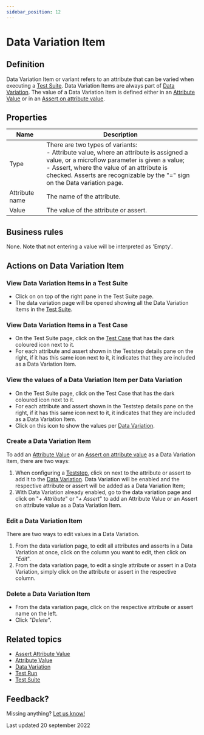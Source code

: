 ```yaml
---
sidebar_position: 12
---
```



# Data Variation Item


## Definition

Data Variation Item or variant refers to an attribute that can be varied when executing a [Test Suite](test-suite). 
Data Variation Items are always part of [Data Variation](datavariation).
The value of a Data Variation Item is defined either in an [Attribute Value](attribute-value) or in an [Assert on attribute value](assert-attribute-value).

## Properties
| Name           | Description                                                                                                                                                                                                                                                                           |
| -------------- | ------------------------------------------------------------------------------------------------------------------------------------------------------------------------------------------------------------------------------------------------------------------------------------- |
| Type           | There are two types of variants: <br /> - Attribute value, where an attribute is assigned a value, or a microflow parameter is given a value; <br /> - Assert, where the value of an attribute is checked. Asserts are recognizable by the "=" sign on the Data variation page.<br /> |
| Attribute name | The name of the attribute.                                                                                                                                                                                                                                                            |
| Value          | The value of the attribute or assert.                                                                                                                                                                                                                                                 |

## Business rules
None.
Note that not entering a value will be interpreted as 'Empty'.

## Actions on Data Variation Item

### View Data Variation Items in a Test Suite
- Click on <i class="fas fa-table"></i> on top of the right pane in the Test Suite page. 
- The data variation page will be opened showing all the Data Variation Items in the [Test Suite](test-suite).

### View Data Variation Items in a Test Case
- On the Test Suite page, click on the [Test Case](test-case) that has the dark coloured <i class="fas fa-table"></i> icon next to it.
- For each attribute and assert shown in the Teststep details pane on the right, if it has this same icon next to it, it indicates that they are included as a Data Variation Item.

### View the values of a Data Variation Item per Data Variation
- On the Test Suite page, click on the Test Case that has the dark coloured <i class="fas fa-table"></i> icon next to it.
- For each attribute and assert shown in the Teststep details pane on the right, if it has this same icon next to it, it indicates that they are included as a Data Variation Item.
- Click on this icon to show the values per [Data Variation](datavariation).

### Create a Data Variation Item
To add an [Attribute Value](attribute-value) or an [Assert on attribute value](assert-attribute-value) as a Data Variation Item, there are two ways:
1. When configuring a [Teststep](teststep), click on <i class="fas fa-table"></i> next to the attribute or assert to add it to the [Data Variation](datavariation). Data Variation will be enabled and the respective attribute or assert will be added as a Data Variation Item;
2. With Data Variation already enabled, go to the data variation page and click on "*+ Attribute*" or "*+ Assert*" to add an Attribute Value or an Assert on attribute value as a Data Variation Item.

### Edit a Data Variation Item
There are two ways to edit values in a Data Variation. 
1. From the data variation page, to edit all attributes and asserts in a Data Variation at once, click on the column you want to edit, then click on "*Edit*".
2. From the data variation page, to edit a single attribute or assert in a Data Variation, simply click on the attribute or assert in the respective column.

### Delete a Data Variation Item
- From the data variation page, click on the respective attribute or assert name on the left.
- Click "*Delete*".

## Related topics
- [Assert Attribute Value](assert-attribute-value)
- [Attribute Value](attribute-value)
- [Data Variation](datavariation)
- [Test Run](test-run)
- [Test Suite](test-suite)

## Feedback?
Missing anything? [Let us know!](mailto:support@menditect.com)

Last updated 20 september 2022